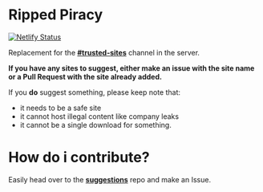 # Ripped Piracy

[![Netlify Status](https://api.netlify.com/api/v1/badges/ebbbe02a-ed81-48ef-9e9c-d1331f881d3c/deploy-status)](https://app.netlify.com/sites/inspiring-ardinghelli-925bff/deploys)

Replacement for the [**#trusted-sites**](https://discord.com/channels/702220357834244248/752225865231761448) channel
in the server.

**If you have any sites to suggest, either make an issue with the site name or a Pull Request with the site already added.**

If you **do** suggest something, please keep note that:
- it needs to be a safe site
- it cannot host illegal content like company leaks
- it cannot be a single download for something.

# How do i contribute?

Easily head over to the [**suggestions**](https://github.com/rippedpiracy/suggestions) repo and make an Issue.
